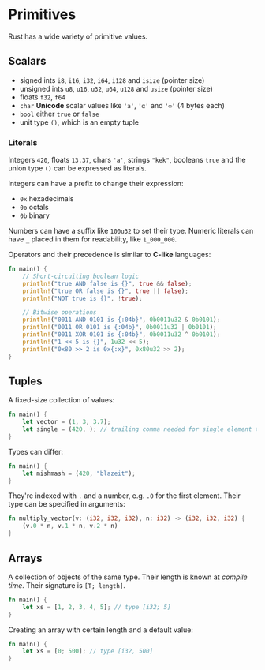 # Primitives

Rust has a wide variety of primitive values.

## Scalars

* signed ints `i8`, `i16`, `i32`, `i64`, `i128` and `isize` (pointer size)
* unsigned ints `u8`, `u16`, `u32`, `u64`, `u128` and `usize` (pointer size)
* floats `f32`, `f64`
* `char` **Unicode** scalar values like `'a'`, `'α'` and `'∞'` (4 bytes each)
* `bool` either `true` or `false`
* unit type `()`, which is an empty tuple

### Literals

Integers `420`, floats `13.37`, chars `'a'`, strings `"kek"`, booleans `true`
and the union type `()` can be expressed as literals.

Integers can have a prefix to change their expression:

- `0x` hexadecimals
- `0o` octals
- `0b` binary

Numbers can have a suffix like `100u32` to set their type. Numeric literals can
have `_` placed in them for readability, like `1_000_000`.

Operators and their precedence is similar to **C-like** languages:

```rust
fn main() {
    // Short-circuiting boolean logic
    println!("true AND false is {}", true && false);
    println!("true OR false is {}", true || false);
    println!("NOT true is {}", !true);

    // Bitwise operations
    println!("0011 AND 0101 is {:04b}", 0b0011u32 & 0b0101);
    println!("0011 OR 0101 is {:04b}", 0b0011u32 | 0b0101);
    println!("0011 XOR 0101 is {:04b}", 0b0011u32 ^ 0b0101);
    println!("1 << 5 is {}", 1u32 << 5);
    println!("0x80 >> 2 is 0x{:x}", 0x80u32 >> 2);
}
```

## Tuples

A fixed-size collection of values:

```rust
fn main() {
    let vector = (1, 3, 3.7);
    let single = (420, ); // trailing comma needed for single element tuples
}
```

Types can differ:

```rust
fn main() {
    let mishmash = (420, "blazeit");
}
```

They're indexed with `.` and a number, e.g. `.0` for the first element. Their
type can be specified in arguments:

```rust
fn multiply_vector(v: (i32, i32, i32), n: i32) -> (i32, i32, i32) {
    (v.0 * n, v.1 * n, v.2 * n)
}
```

## Arrays

A collection of objects of the same type. Their length is known at _compile
time_. Their signature is `[T; length]`.

```rust
fn main() {
    let xs = [1, 2, 3, 4, 5]; // type [i32; 5]
}
```

Creating an array with certain length and a default value:

```rust
fn main() {
    let xs = [0; 500]; // type [i32, 500]
}
```

